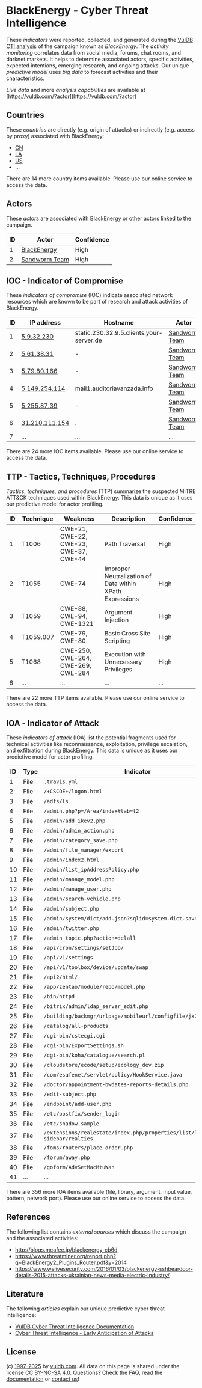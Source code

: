 # BlackEnergy - Cyber Threat Intelligence

These _indicators_ were reported, collected, and generated during the [VulDB CTI analysis](https://vuldb.com/?kb.cti) of the campaign known as _BlackEnergy_. The _activity monitoring_ correlates data from social media, forums, chat rooms, and darknet markets. It helps to determine associated actors, specific activities, expected intentions, emerging research, and ongoing attacks. Our unique _predictive model_ uses _big data_ to forecast activities and their characteristics.

_Live data_ and more _analysis capabilities_ are available at [https://vuldb.com/?actor](https://vuldb.com/?actor)

## Countries

These _countries_ are directly (e.g. origin of attacks) or indirectly (e.g. access by proxy) associated with BlackEnergy:

* [CN](https://vuldb.com/?country.cn)
* [LA](https://vuldb.com/?country.la)
* [US](https://vuldb.com/?country.us)
* ...

There are 14 more country items available. Please use our online service to access the data.

## Actors

These _actors_ are associated with BlackEnergy or other actors linked to the campaign.

ID | Actor | Confidence
-- | ----- | ----------
1 | [BlackEnergy](https://vuldb.com/?actor.blackenergy) | High
2 | [Sandworm Team](https://vuldb.com/?actor.sandworm_team) | High

## IOC - Indicator of Compromise

These _indicators of compromise_ (IOC) indicate associated network resources which are known to be part of research and attack activities of BlackEnergy.

ID | IP address | Hostname | Actor | Confidence
-- | ---------- | -------- | ----- | ----------
1 | [5.9.32.230](https://vuldb.com/?ip.5.9.32.230) | static.230.32.9.5.clients.your-server.de | [Sandworm Team](https://vuldb.com/?actor.sandworm_team) | High
2 | [5.61.38.31](https://vuldb.com/?ip.5.61.38.31) | - | [Sandworm Team](https://vuldb.com/?actor.sandworm_team) | High
3 | [5.79.80.166](https://vuldb.com/?ip.5.79.80.166) | - | [Sandworm Team](https://vuldb.com/?actor.sandworm_team) | High
4 | [5.149.254.114](https://vuldb.com/?ip.5.149.254.114) | mail1.auditoriavanzada.info | [Sandworm Team](https://vuldb.com/?actor.sandworm_team) | High
5 | [5.255.87.39](https://vuldb.com/?ip.5.255.87.39) | - | [Sandworm Team](https://vuldb.com/?actor.sandworm_team) | High
6 | [31.210.111.154](https://vuldb.com/?ip.31.210.111.154) | . | [Sandworm Team](https://vuldb.com/?actor.sandworm_team) | High
7 | ... | ... | ... | ...

There are 24 more IOC items available. Please use our online service to access the data.

## TTP - Tactics, Techniques, Procedures

_Tactics, techniques, and procedures_ (TTP) summarize the suspected MITRE ATT&CK techniques used within BlackEnergy. This data is unique as it uses our predictive model for actor profiling.

ID | Technique | Weakness | Description | Confidence
-- | --------- | -------- | ----------- | ----------
1 | T1006 | CWE-21, CWE-22, CWE-23, CWE-37, CWE-44 | Path Traversal | High
2 | T1055 | CWE-74 | Improper Neutralization of Data within XPath Expressions | High
3 | T1059 | CWE-88, CWE-94, CWE-1321 | Argument Injection | High
4 | T1059.007 | CWE-79, CWE-80 | Basic Cross Site Scripting | High
5 | T1068 | CWE-250, CWE-264, CWE-269, CWE-284 | Execution with Unnecessary Privileges | High
6 | ... | ... | ... | ...

There are 22 more TTP items available. Please use our online service to access the data.

## IOA - Indicator of Attack

These _indicators of attack_ (IOA) list the potential fragments used for technical activities like reconnaissance, exploitation, privilege escalation, and exfiltration during BlackEnergy. This data is unique as it uses our predictive model for actor profiling.

ID | Type | Indicator | Confidence
-- | ---- | --------- | ----------
1 | File | `.travis.yml` | Medium
2 | File | `/+CSCOE+/logon.html` | High
3 | File | `/adfs/ls` | Medium
4 | File | `/admin.php?p=/Area/index#tab=t2` | High
5 | File | `/admin/add_ikev2.php` | High
6 | File | `/admin/admin_action.php` | High
7 | File | `/admin/category_save.php` | High
8 | File | `/admin/file_manager/export` | High
9 | File | `/admin/index2.html` | High
10 | File | `/admin/list_ipAddressPolicy.php` | High
11 | File | `/admin/manage_model.php` | High
12 | File | `/admin/manage_user.php` | High
13 | File | `/admin/search-vehicle.php` | High
14 | File | `/admin/subject.php` | High
15 | File | `/admin/system/dict/add.json?sqlid=system.dict.save` | High
16 | File | `/admin/twitter.php` | High
17 | File | `/admin_topic.php?action=delall` | High
18 | File | `/api/cron/settings/setJob/` | High
19 | File | `/api/v1/settings` | High
20 | File | `/api/v1/toolbox/device/update/swap` | High
21 | File | `/api2/html/` | Medium
22 | File | `/app/zentao/module/repo/model.php` | High
23 | File | `/bin/httpd` | Medium
24 | File | `/bitrix/admin/ldap_server_edit.php` | High
25 | File | `/building/backmgr/urlpage/mobileurl/configfile/jx2_config.ini` | High
26 | File | `/catalog/all-products` | High
27 | File | `/cgi-bin/cstecgi.cgi` | High
28 | File | `/cgi-bin/ExportSettings.sh` | High
29 | File | `/cgi-bin/koha/catalogue/search.pl` | High
30 | File | `/cloudstore/ecode/setup/ecology_dev.zip` | High
31 | File | `/com/esafenet/servlet/policy/HookService.java` | High
32 | File | `/doctor/appointment-bwdates-reports-details.php` | High
33 | File | `/edit-subject.php` | High
34 | File | `/endpoint/add-user.php` | High
35 | File | `/etc/postfix/sender_login` | High
36 | File | `/etc/shadow.sample` | High
37 | File | `/extensions/realestate/index.php/properties/list/list-with-sidebar/realties` | High
38 | File | `/foms/routers/place-order.php` | High
39 | File | `/forum/away.php` | High
40 | File | `/goform/AdvSetMacMtuWan` | High
41 | ... | ... | ...

There are 356 more IOA items available (file, library, argument, input value, pattern, network port). Please use our online service to access the data.

## References

The following list contains _external sources_ which discuss the campaign and the associated activities:

* http://blogs.mcafee.jp/blackenergy-cb6d
* https://www.threatminer.org/report.php?q=BlackEnergy2_Plugins_Router.pdf&y=2014
* https://www.welivesecurity.com/2016/01/03/blackenergy-sshbeardoor-details-2015-attacks-ukrainian-news-media-electric-industry/

## Literature

The following _articles_ explain our unique predictive cyber threat intelligence:

* [VulDB Cyber Threat Intelligence Documentation](https://vuldb.com/?kb.cti)
* [Cyber Threat Intelligence - Early Anticipation of Attacks](https://www.scip.ch/en/?labs.20201022)

## License

(c) [1997-2025](https://vuldb.com/?kb.changelog) by [vuldb.com](https://vuldb.com/?kb.about). All data on this page is shared under the license [CC BY-NC-SA 4.0](https://creativecommons.org/licenses/by-nc-sa/4.0/). Questions? Check the [FAQ](https://vuldb.com/?kb.faq), read the [documentation](https://vuldb.com/?kb) or [contact us](https://vuldb.com/?contact)!
